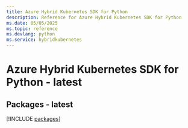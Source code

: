 ```yaml
---
title: Azure Hybrid Kubernetes SDK for Python
description: Reference for Azure Hybrid Kubernetes SDK for Python
ms.date: 05/05/2025
ms.topic: reference
ms.devlang: python
ms.service: hybridkubernetes
---
```

# Azure Hybrid Kubernetes SDK for Python - latest
## Packages - latest
[!INCLUDE [packages](hybrid-kubernetes-index.md)]
